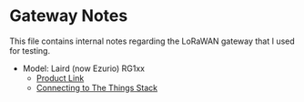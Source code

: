 # Gateway Notes

This file contains internal notes regarding the LoRaWAN gateway that I used for testing.

* Model: Laird (now Ezurio) RG1xx 
  * [Product Link](https://www.ezurio.com/iot-devices/lorawan-iot-devices/sentrius-rg1xx-lorawan-gateway-wi-fi-ethernet-optional-lte-us-only)
  * [Connecting to The Things Stack](https://www.ezurio.com/documentation/application-note-setting-basic-station-things-stack-v3)